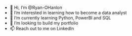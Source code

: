 - 👋 Hi, I’m @Ryan-OHanlon
- 👀 I’m interested in learning how to become a data analyst
- 🌱 I’m currently learning Python, PowerBI and SQL
- 💞️ I’m looking to build my portfolio
- 📫 Reach out to me on LinkedIn

<!---
Ryan-OHanlon/Ryan-OHanlon is a ✨ special ✨ repository because its `README.md` (this file) appears on your GitHub profile.
You can click the Preview link to take a look at your changes.
--->
